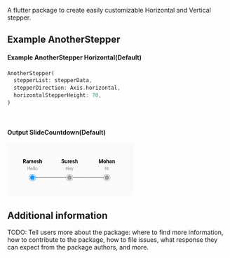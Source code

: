 A flutter package to create easily customizable Horizontal and Vertical stepper.

[comment]: <> (## Features)

[comment]: <> (TODO: List what your package can do. Maybe include images, gifs, or videos.)

[comment]: <> (## Getting started)

[comment]: <> (TODO: List prerequisites and provide or point to information on how to)

[comment]: <> (start using the package.)

## Example AnotherStepper

#### Example AnotherStepper Horizontal(Default)
```dart
AnotherStepper(
  stepperList: stepperData,
  stepperDirection: Axis.horizontal,
  horizontalStepperHeight: 70,
)
```

<br>

#### Output SlideCountdown(Default)
![](display/horizontal_default.png)

## Additional information

TODO: Tell users more about the package: where to find more information, how to 
contribute to the package, how to file issues, what response they can expect 
from the package authors, and more.
